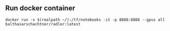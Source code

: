 ## Run docker container

 ```docker run -v $(realpath ~/):/tf/notebooks -it -p 8888:8888 --gpus all balthasarschachtner/radler:latest ```
